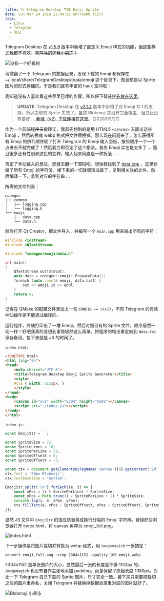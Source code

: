 ```yaml
---
title: 为 Telegram Desktop 生成 Emoji Sprite
date: Sun Mar 24 2019 22:04:50 GMT+0800 (CST)
tags:
  - Linux
  - Telegram
  - 笔记
---
```


Telegram Desktop 在 [v1.5.8](https://desktop.telegram.org/changelog#v-1-5-8-21-01-19) 版本中新增了自定义 Emoji 样式的功能，但这些样式我都不喜欢。~~辣鸡咕鸽还我小果冻！~~

![没有一个好看的](https://rocka.me/static/img/Screenshot_20190324_220928.png)

稍微翻了一下 Telegram 的数据目录，发现下载的 Emoji 都保存在  ~/.local/share/TelegramDesktop/tdata/emoji 这个目录下，而且都是以 Spirte 图片的形式存储的。于是我们就有丰富的 hack 空间啦！

我知道没有人喜欢看这些罗里巴嗦的步骤，所以把下载链接[先放在这里](https://rocka.me/static/file/telegram-blobmoji.7z)。

> **UPDATE:** Telegram Desktop 在 [v2.1.3](https://desktop.telegram.org/changelog#v-2-1-3-08-05-20) 版本中新增了对 Emoji 12.1 的支持，所以之前的 Sprite 失效了。虽然 Blobmoji 并没有完全覆盖，但总比没有要好 ... [新版（v2）下载连接在这里](https://rocka.me/static/file/telegram-blobmoji-v2.7z)。(2020/09/27)

<!-- more -->

作为一个前端~~程序员~~搬砖工，我首先想到的是用 HTML5 `<canvas>` 去画出这些 Emoji ，然后转换成 webp 格式把文件替换掉。那么现在问题来了，怎么获得所有 Emoji 的排列顺序呢？打开 Telegram 的 Emoji 输入面板，按照顺序一个一个点进去不就完成了！然后我立即否定了这个想法。首先 Emoji 实在是太多了 ... 而且很多还有性别和肤色的变种，输入起来简直是一种折磨 ...

否定了手动输入的想法，那就去翻一下源码吧。很快我找到了 [data.cpp](https://github.com/telegramdesktop/tdesktop/blob/f1b0b60340e7b8d2cdf321dcf2da1d523e8e5579/Telegram/SourceFiles/codegen/emoji/data.cpp) ，这里存储了所有 Emoji 的字符值。接下来的一切就顺理成章了，复制相关联的文件，然后编译一下，拿到对应的字符串 ...

所需的文件列表：

```
codegen
├── common
│   ├── logging.cpp
│   └── logging.h
└── emoji
    ├── data.cpp
    └── data.h
```

然后打开 Qt Creator，把文件导入，并编写一个 `main.cpp` 用来输出所有的字符：

```cpp
#include <iostream>
#include <QTextStream>

#include "codegen/emoji/data.h"

int main()
{
    QTextStream out(stdout);
    auto data = codegen::emoji::PrepareData();
    foreach (auto const& emoji, data.list) {
        out << emoji.id << endl;
    }
    return 0;
}
```

记得在 QMake 的配置文件里加上一句 `CONFIG += c++17`，不然 Telegram 的有些神仙操作是不能通过编译的。

运行程序，终端打印出了一堆 Emoji。然后对照已有的 Sprite 文件，顺序居然一毛一样！好吧我真的没想到事情居然这么简单。把程序的输出重定向到 `data.txt` 保存备用，接下来就是 JS 的时间了。

`index.html`:

```html
<!DOCTYPE html>
<html lang="en">
<head>
    <meta charset="UTF-8">
    <title>Telegram Desktop Emoji Sprite Generator</title>
    <style>
    #cvs { width: 1152px; }
    </style>
</head>
<body>
    <canvas id="cvs" width="2304" height="5688"></canvas>
    <script src="./index.js"></script>
</body>
</html>
```

`index.js`:

```js
const EmojiStr = ``;

const SpriteSize = 72;
const SpriteLines = 16;
const SpritePerLine = 32;
const SpriteOffsetX = 0;
const SpriteOffsetY = -5;

const ctx = document.getElementsByTagName('canvas')[0].getContext('2d');
ctx.font = '58px Blobmoji';
ctx.textBaseline = 'bottom';

EmojiStr.split('\n').forEach((e, i) => {
    const xPos = (i % SpritePerLine) * SpriteSize;
    const yPos = Math.trunc(i / SpritePerLine + 1) * SpriteSize;
    console.log(i, e, xPos, yPos);
    ctx.fillText(e, xPos + SpriteOffsetX, yPos + SpriteOffsetY, SpriteSize);
});
```

显然 JS 文件中 `EmojiStr` 的值应该替换成换行分隔的 Emoji 字符串。替换好后浏览器打开 index.html，将 canvas 另存为 emoji_full.png。

![index.html](https://rocka.me/static/img/Screenshot_20190324_225139.png)

下一步操作是将图片裁切并转换为 webp 格式，用 `imagemagick` 一步搞定：

```shell
convert emoji_full.png -crop 2304x1152 -quality 100 emoji.webp
```

2304x1152 是单张图片的大小，显然最后一张的长度是不够 1152px 的，`imagemagick` 也没有自作主张地添加 padding，而是保留了原始长度 1080px。对比一下 Telegram 自己下载的 Sprite 图片，尺寸完全一致。接下来只需要把裁切之后的图片重命名，关闭 Telegram 并替换掉数据目录里对应的图片就好了。

![Blobmoji 小果冻](https://rocka.me/static/img/Screenshot_20190324_225253.png)
